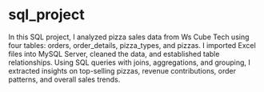 # sql_project
In this SQL project, I analyzed pizza sales data from Ws Cube Tech using four tables: orders, order_details, pizza_types, and pizzas. I imported Excel files into MySQL Server, cleaned the data, and established table relationships. Using SQL queries with joins, aggregations, and grouping, I extracted insights on top-selling pizzas, revenue contributions, order patterns, and overall sales trends.

